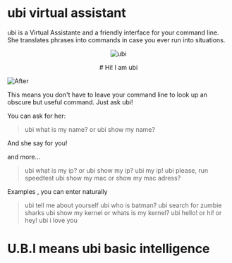 # ubi virtual assistant


ubi is a Virtual Assistante and a friendly interface for your command line.
She translates phrases into commands in case you ever run into situations.

<p align="center">
<img alt="ubi"
    src="https://design.ubuntu.com/wp-content/uploads/logo-canonical_symbol-black-hex.png">
</p>

<p align="center">
# Hi! I am ubi
</p>

<img alt="After"
    src="https://fbcdn-sphotos-h-a.akamaihd.net/hphotos-ak-xfp1/t31.0-8/12694702_967356460006693_8402575353788021083_o.jpg">
</p>

This means you don't have to leave your command line to look up an obscure but useful command. Just ask ubi!

You can ask for her:

> ubi what is my name? or ubi show my name? 

And she say for you!

and more...

> ubi what is my ip? or ubi show my ip? ubi my ip!
> ubi please, run speedtest
> ubi show my mac or show my mac adress?

Examples , you can enter naturally

> ubi tell me about yourself
> ubi who is batman?
> ubi search for zumbie sharks
> ubi show my kernel or whats is my kernel?
> ubi hello! or hi! or hey!
> ubi i love you

# U.B.I means ubi basic intelligence 
